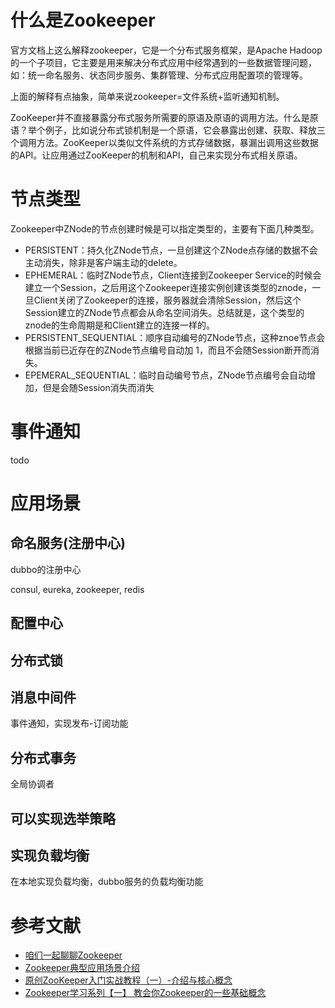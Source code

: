 # 什么是Zookeeper

官方文档上这么解释zookeeper，它是一个分布式服务框架，是Apache Hadoop 的一个子项目，它主要是用来解决分布式应用中经常遇到的一些数据管理问题，如：统一命名服务、状态同步服务、集群管理、分布式应用配置项的管理等。

上面的解释有点抽象，简单来说zookeeper=文件系统+监听通知机制。

ZooKeeper并不直接暴露分布式服务所需要的原语及原语的调用方法。什么是原语？举个例子，比如说分布式锁机制是一个原语，它会暴露出创建、获取、释放三个调用方法。ZooKeeper以类似文件系统的方式存储数据，暴漏出调用这些数据的API。让应用通过ZooKeeper的机制和API，自己来实现分布式相关原语。


# 节点类型

Zookeeper中ZNode的节点创建时候是可以指定类型的，主要有下面几种类型。

- PERSISTENT：持久化ZNode节点，一旦创建这个ZNode点存储的数据不会主动消失，除非是客户端主动的delete。
- EPHEMERAL：临时ZNode节点，Client连接到Zookeeper Service的时候会建立一个Session，之后用这个Zookeeper连接实例创建该类型的znode，一旦Client关闭了Zookeeper的连接，服务器就会清除Session，然后这个Session建立的ZNode节点都会从命名空间消失。总结就是，这个类型的znode的生命周期是和Client建立的连接一样的。
- PERSISTENT_SEQUENTIAL：顺序自动编号的ZNode节点，这种znoe节点会根据当前已近存在的ZNode节点编号自动加 1，而且不会随Session断开而消失。
- EPEMERAL_SEQUENTIAL：临时自动编号节点，ZNode节点编号会自动增加，但是会随Session消失而消失

# 事件通知
todo 

# 应用场景

## 命名服务(注册中心)
dubbo的注册中心

consul, eureka, zookeeper, redis 

## 配置中心

## 分布式锁

## 消息中间件
事件通知，实现发布-订阅功能

## 分布式事务

全局协调者

## 可以实现选举策略

## 实现负载均衡

在本地实现负载均衡，dubbo服务的负载均衡功能


# 参考文献

* [咱们一起聊聊Zookeeper](https://juejin.im/post/5b03d58a6fb9a07a9e4d8f01)
* [Zookeeper典型应用场景介绍](https://blog.csdn.net/u013468915/article/details/80955110)
* [原创ZooKeeper入门实战教程（一）-介绍与核心概念](https://blog.csdn.net/liyiming2017/article/details/83035157)
* [Zookeeper学习系列【一】 教会你Zookeeper的一些基础概念](https://juejin.im/post/5cda1fc5f265da0385581983)
